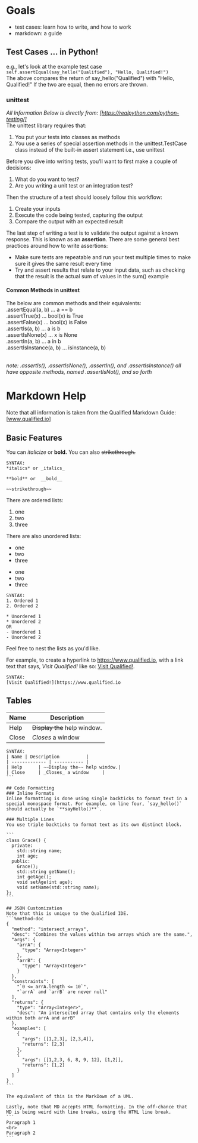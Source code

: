 # Goals
- test cases: learn how to write, and how to work
- markdown: a guide

## Test Cases ... in Python!
e.g., let's look at the example test case
`self.assertEqual(say_hello("Qualified"), "Hello, Qualified!")`
<br>The above compares the return of say_hello("Qualified") with "Hello, Qualified!" If the two are equal, then no errors are thrown.

### unittest 
_All Information Below is directly from: [https://realpython.com/python-testing/]_
<br>The unittest library requires that:
1. You put your tests into classes as methods
2. You use a series of special assertion methods in the unittest.TestCase class instead of the built-in assert statement
i.e., use unittest

Before you dive into writing tests, you’ll want to first make a couple of decisions:
1. What do you want to test?
2. Are you writing a unit test or an integration test?

Then the structure of a test should loosely follow this workflow:
1. Create your inputs
2. Execute the code being tested, capturing the output
3. Compare the output with an expected result

The last step of writing a test is to validate the output against a known response. This is known as an **assertion**. There are some general best practices around how to write assertions:
- Make sure tests are repeatable and run your test multiple times to make sure it gives the same result every time
- Try and assert results that relate to your input data, such as checking that the result is the actual sum of values in the sum() example

#### Common Methods in unittest
The below are common methods and their equivalents:
<br>.assertEqual(a, b) ... a == b
<br>.assertTrue(x) ... bool(x) is True
<br>.assertFalse(x)	... bool(x) is False
<br>.assertIs(a, b)	... a is b
<br>.assertIsNone(x) ... x is None
<br>.assertIn(a, b) ... a in b
<br>.assertIsInstance(a, b)	... isinstance(a, b)

<br>*note: .assertIs(), .assertIsNone(), .assertIn(), and .assertIsInstance() all have opposite methods, named .assertIsNot(), and so forth*

# Markdown Help
Note that all information is taken from the Qualified Markdown Guide: [www.qualified.io]

## Basic Features
You can *italicize* or **bold.** You can also ~~strikethrough.~~

```
SYNTAX: 
*italics* or _italics_

**bold** or  __bold__

~~strikethrough~~
```

There are ordered lists:
1. one
2. two 
3. three

There are also unordered lists:
* one
* two
* three
- one
- two
- three

```
SYNTAX:
1. Ordered 1
2. Ordered 2

* Unordered 1
* Unordered 2
OR
- Unordered 1
- Unordered 2
```

Feel free to nest the lists as you'd like.

For example, to create a hyperlink to https://www.qualified.io, with a link text that says, *Visit Qualified!* like so: [Visit Qualified!](https://www.qualified.io).

```
SYNTAX:
[Visit Qualified!](https://www.qualified.io
```

## Tables
| Name | Description          |
| ------------- | ----------- |
| Help      | ~~Display the~~ help window.|
| Close     | _Closes_ a window     |


````
SYNTAX:
| Name | Description          |
| ------------- | ----------- |
| Help      | ~~Display the~~ help window.|
| Close     | _Closes_ a window     |
```

## Code Formatting
### Inline Formats
Inline formatting is done using single backticks to format text in a special monospace format. For example, on line four, `say_hello()` should actually be `**sayHello()**`.

### Multiple Lines
You use triple backticks to format text as its own distinct block.

```
class Grace() {
  private:
    std::string name;
    int age;
  public:
    Grace();
    std::string getName();
    int getAge();
    void setAge(int age);
    void setName(std::string name);
};
```

## JSON Customization
Note that this is unique to the Qualified IDE.
```%method-doc
{  
  "method": "intersect_arrays",
  "desc": "Combines the values within two arrays which are the same.",
  "args": {
    "arrA": {
      "type": "Array<Integer>"
    },
    "arrB": {
      "type": "Array<Integer>"
    }
  },
  "constraints": [
    "`0 <= arrA.length <= 10`",
    "`arrA` and `arrB` are never null"
  ],
  "returns": {
    "type": "Array<Integer>",
    "desc": "An intersected array that contains only the elements within both arrA and arrB"
  },
  "examples": [
    {
      "args": [[1,2,3], [2,3,4]],
      "returns": [2,3]
    },
    {
      "args": [[1,2,3, 6, 8, 9, 12], [1,2]],
      "returns": [1,2]
    }
  ]
}
```

The equivalent of this is the MarkDown of a UML. 

Lastly, note that MD accepts HTML formatting. In the off-chance that MD is being weird with line breaks, using the HTML line break. 
```
Paragraph 1
<br>
Paragraph 2
```

